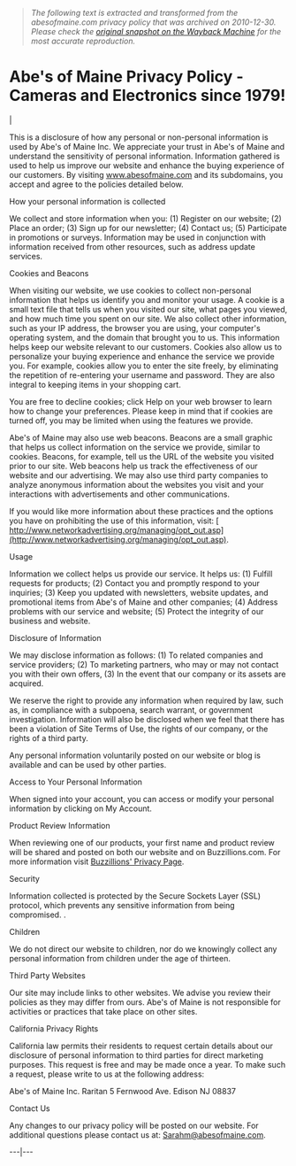 > *The following text is extracted and transformed from the abesofmaine.com privacy policy that was archived on 2010-12-30. Please check the [original snapshot on the Wayback Machine](https://web.archive.org/web/20101230140155id_/http%3A//www.abesofmaine.com/privacyPolicy.do) for the most accurate reproduction.*

# Abe's of Maine Privacy Policy - Cameras and Electronics since 1979!

| 

This is a disclosure of how any personal or non-personal information is used by Abe's of Maine Inc. We appreciate your trust in Abe's of Maine and understand the sensitivity of personal information. Information gathered is used to help us improve our website and enhance the buying experience of our customers. By visiting www.abesofmaine.com and its subdomains, you accept and agree to the policies detailed below.

How your personal information is collected

We collect and store information when you: (1) Register on our website; (2) Place an order; (3) Sign up for our newsletter; (4) Contact us; (5) Participate in promotions or surveys. Information may be used in conjunction with information received from other resources, such as address update services. 

Cookies and Beacons

When visiting our website, we use cookies to collect non-personal information that helps us identify you and monitor your usage. A cookie is a small text file that tells us when you visited our site, what pages you viewed, and how much time you spent on our site. We also collect other information, such as your IP address, the browser you are using, your computer's operating system, and the domain that brought you to us. This information helps keep our website relevant to our customers. Cookies also allow us to personalize your buying experience and enhance the service we provide you. For example, cookies allow you to enter the site freely, by eliminating the repetition of re-entering your username and password. They are also integral to keeping items in your shopping cart. 

You are free to decline cookies; click Help on your web browser to learn how to change your preferences. Please keep in mind that if cookies are turned off, you may be limited when using the features we provide. 

Abe's of Maine may also use web beacons. Beacons are a small graphic that helps us collect information on the service we provide, similar to cookies. Beacons, for example, tell us the URL of the website you visited prior to our site. Web beacons help us track the effectiveness of our website and our advertising. We may also use third party companies to analyze anonymous information about the websites you visit and your interactions with advertisements and other communications. 

If you would like more information about these practices and the options you have on prohibiting the use of this information, visit: [ http://www.networkadvertising.org/managing/opt_out.asp](http://www.networkadvertising.org/managing/opt_out.asp). 

Usage

Information we collect helps us provide our service. It helps us: (1) Fulfill requests for products; (2) Contact you and promptly respond to your inquiries; (3) Keep you updated with newsletters, website updates, and promotional items from Abe's of Maine and other companies; (4) Address problems with our service and website; (5) Protect the integrity of our business and website. 

Disclosure of Information

We may disclose information as follows: (1) To related companies and service providers; (2) To marketing partners, who may or may not contact you with their own offers, (3) In the event that our company or its assets are acquired. 

We reserve the right to provide any information when required by law, such as, in compliance with a subpoena, search warrant, or government investigation. Information will also be disclosed when we feel that there has been a violation of Site Terms of Use, the rights of our company, or the rights of a third party. 

Any personal information voluntarily posted on our website or blog is available and can be used by other parties. 

Access to Your Personal Information

When signed into your account, you can access or modify your personal information by clicking on My Account.

Product Review Information

When reviewing one of our products, your first name and product review will be shared and posted on both our website and on Buzzillions.com. For more information visit [ Buzzillions' Privacy Page](http://www.powerreviews.com/legal/privacy_policy_en_US.html).

Security

Information collected is protected by the Secure Sockets Layer (SSL) protocol, which prevents any sensitive information from being compromised. .

Children

We do not direct our website to children, nor do we knowingly collect any personal information from children under the age of thirteen.

Third Party Websites

Our site may include links to other websites. We advise you review their policies as they may differ from ours. Abe's of Maine is not responsible for activities or practices that take place on other sites.

California Privacy Rights

California law permits their residents to request certain details about our disclosure of personal information to third parties for direct marketing purposes. This request is free and may be made once a year. To make such a request, please write to us at the following address: 

Abe's of Maine Inc. Raritan 5 Fernwood Ave. Edison NJ 08837 

Contact Us 

Any changes to our privacy policy will be posted on our website. For additional questions please contact us at: [Sarahm@abesofmaine.com](mailto:Sarahm@abesofmaine.com).  
  
---|---
